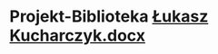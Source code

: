 # Projekt-Biblioteka [Łukasz Kucharczyk.docx](https://github.com/user-attachments/files/18754088/Lukasz.Kucharczyk.docx)




